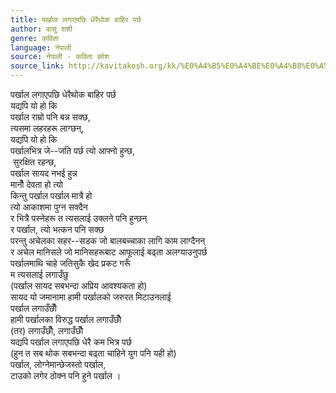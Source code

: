 ```yaml
---
title: पर्खाल लगाएपछि धेरैथोक बाहिर पर्छ
author: वासु शशी
genre: कविता
language: नेपाली
source: नेपाली - कविता कोश
source_link: http://kavitakosh.org/kk/%E0%A4%B5%E0%A4%BE%E0%A4%B8%E0%A5%81_%E0%A4%B6%E0%A4%B6%E0%A5%80
---
```


पर्खाल लगाएपछि धेरैथोक बाहिर पर्छ  
यद्यपि यो हो कि  
पर्खाल राम्रो पनि बन्न सक्छ,  
त्यसमा लहरहरू लाग्छन्,  
यद्यपि यो हो कि  
पर्खालभित्र जे--जति पर्छ त्यो आफ्नो हुन्छ,  
 सुरक्षित रहन्छ,  
पर्खाल सायद नभई हुन्न  
मानौँ देवता हो त्यो  
किन्तु पर्खाल पर्खाल मात्रै हो  
त्यो आकाशमा पुग्न सक्दैन  
र भित्रै पस्नेहरू त त्यसलाई उक्लने पनि हुन्छन्  
र पर्खाल, त्यो भत्कन पनि सक्छ  
परन्तु अचेलका सहर--सडक जो बालबच्चाका लागि काम लाग्दैनन्  
र अचेल मानिसले जो मानिसहरूबाट आफूलाई बढ्ता अलग्याउनुपर्छ  
पर्खालमाथि चाहे जतिसुकै खेद प्रकट गरूँ  
म त्यसलाई लगाउँछु  
(पर्खाल सायद सबभन्दा अप्रिय आवश्यकता हो)  
सायद यो जमानामा हामी पर्खालको जरुरत मिटाउनलाई  
पर्खाल लगाउँछौँ  
हामी पर्खालका विरुद्ध पर्खाल लगाउँछौँ  
(तर) लगाउँछौँ, लगाउँछौँ  
यद्यपि पर्खाल लगाएपछि धेरै कम भित्र पर्छ  
(हुन त सब थोक सबभन्दा बढ्ता चाहिने युग पनि यही हो)  
पर्खाल, लोग्नेमान्छेजस्तो पर्खाल,  
टाउको लगेर ठोक्न पनि हुने पर्खाल ।
